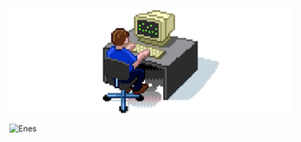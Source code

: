 <img src="https://raw.githubusercontent.com/scriptype/scriptype/master/scriptype.gif" alt="Hacker Gif" />

![Enes](https://user-images.githubusercontent.com/5516876/218776654-42e6f004-611f-4991-84b0-1910c22ce01d.gif)
